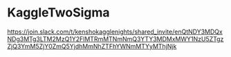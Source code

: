 # KaggleTwoSigma

https://join.slack.com/t/kenshokagglenights/shared_invite/enQtNDY3MDQxNDg3MTg3LTM2MzQ1Y2FlMTRmMTNmNmQ3YTY3MDMxMWY1NzU5ZTgzZjQ3YmM5ZjY0ZmQ5YjdhMmNhZTFhYWNmMTYyMThjNjk
